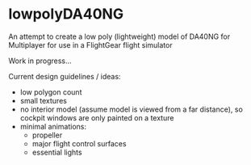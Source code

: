 # lowpolyDA40NG
An attempt to create a low poly (lightweight) model of DA40NG for Multiplayer for use in a FlightGear flight simulator

Work in progress...

Current design guidelines / ideas:
- low polygon count
- small textures
- no interior model (assume model is viewed from a far distance), so cockpit windows are only painted on a texture
- minimal animations:
  - propeller
  - major flight control surfaces
  - essential lights
